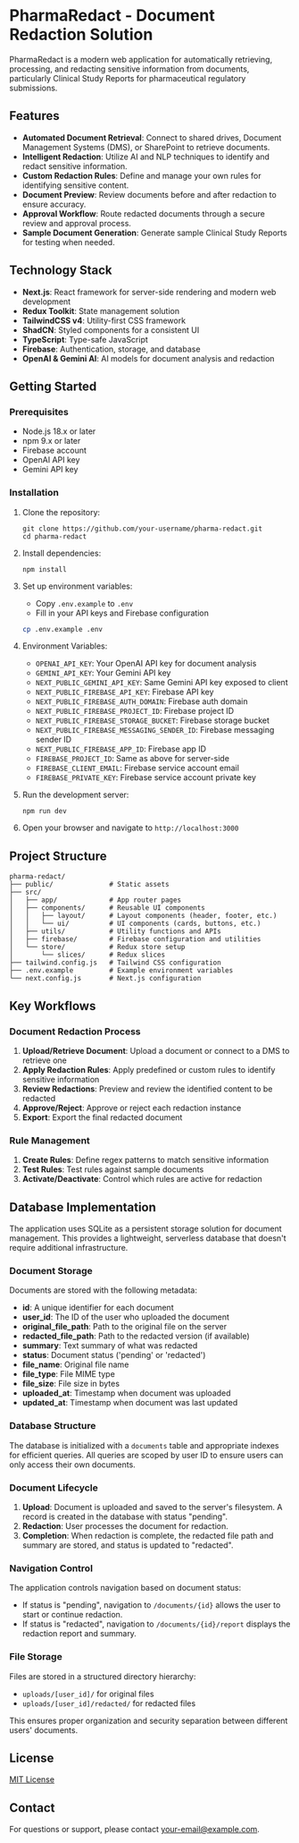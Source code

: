 # PharmaRedact - Document Redaction Solution

PharmaRedact is a modern web application for automatically retrieving, processing, and redacting sensitive information from documents, particularly Clinical Study Reports for pharmaceutical regulatory submissions.

## Features

- **Automated Document Retrieval**: Connect to shared drives, Document Management Systems (DMS), or SharePoint to retrieve documents.
- **Intelligent Redaction**: Utilize AI and NLP techniques to identify and redact sensitive information.
- **Custom Redaction Rules**: Define and manage your own rules for identifying sensitive content.
- **Document Preview**: Review documents before and after redaction to ensure accuracy.
- **Approval Workflow**: Route redacted documents through a secure review and approval process.
- **Sample Document Generation**: Generate sample Clinical Study Reports for testing when needed.

## Technology Stack

- **Next.js**: React framework for server-side rendering and modern web development
- **Redux Toolkit**: State management solution
- **TailwindCSS v4**: Utility-first CSS framework
- **ShadCN**: Styled components for a consistent UI
- **TypeScript**: Type-safe JavaScript
- **Firebase**: Authentication, storage, and database
- **OpenAI & Gemini AI**: AI models for document analysis and redaction

## Getting Started

### Prerequisites

- Node.js 18.x or later
- npm 9.x or later
- Firebase account
- OpenAI API key
- Gemini API key

### Installation

1. Clone the repository:
   ```
   git clone https://github.com/your-username/pharma-redact.git
   cd pharma-redact
   ```

2. Install dependencies:
   ```
   npm install
   ```

3. Set up environment variables:
   - Copy `.env.example` to `.env`
   - Fill in your API keys and Firebase configuration
   ```bash
   cp .env.example .env
   ```

4. Environment Variables:
   - `OPENAI_API_KEY`: Your OpenAI API key for document analysis
   - `GEMINI_API_KEY`: Your Gemini API key
   - `NEXT_PUBLIC_GEMINI_API_KEY`: Same Gemini API key exposed to client
   - `NEXT_PUBLIC_FIREBASE_API_KEY`: Firebase API key
   - `NEXT_PUBLIC_FIREBASE_AUTH_DOMAIN`: Firebase auth domain
   - `NEXT_PUBLIC_FIREBASE_PROJECT_ID`: Firebase project ID
   - `NEXT_PUBLIC_FIREBASE_STORAGE_BUCKET`: Firebase storage bucket
   - `NEXT_PUBLIC_FIREBASE_MESSAGING_SENDER_ID`: Firebase messaging sender ID
   - `NEXT_PUBLIC_FIREBASE_APP_ID`: Firebase app ID
   - `FIREBASE_PROJECT_ID`: Same as above for server-side
   - `FIREBASE_CLIENT_EMAIL`: Firebase service account email
   - `FIREBASE_PRIVATE_KEY`: Firebase service account private key

5. Run the development server:
   ```
   npm run dev
   ```

6. Open your browser and navigate to `http://localhost:3000`

## Project Structure

```
pharma-redact/
├── public/              # Static assets
├── src/
│   ├── app/             # App router pages
│   ├── components/      # Reusable UI components
│   │   ├── layout/      # Layout components (header, footer, etc.)
│   │   └── ui/          # UI components (cards, buttons, etc.)
│   ├── utils/           # Utility functions and APIs
│   ├── firebase/        # Firebase configuration and utilities
│   └── store/           # Redux store setup
│       └── slices/      # Redux slices
├── tailwind.config.js   # Tailwind CSS configuration
├── .env.example         # Example environment variables
└── next.config.js       # Next.js configuration
```

## Key Workflows

### Document Redaction Process

1. **Upload/Retrieve Document**: Upload a document or connect to a DMS to retrieve one
2. **Apply Redaction Rules**: Apply predefined or custom rules to identify sensitive information
3. **Review Redactions**: Preview and review the identified content to be redacted
4. **Approve/Reject**: Approve or reject each redaction instance
5. **Export**: Export the final redacted document

### Rule Management

1. **Create Rules**: Define regex patterns to match sensitive information
2. **Test Rules**: Test rules against sample documents
3. **Activate/Deactivate**: Control which rules are active for redaction

## Database Implementation

The application uses SQLite as a persistent storage solution for document management. This provides a lightweight, serverless database that doesn't require additional infrastructure.

### Document Storage

Documents are stored with the following metadata:

- **id**: A unique identifier for each document
- **user_id**: The ID of the user who uploaded the document
- **original_file_path**: Path to the original file on the server
- **redacted_file_path**: Path to the redacted version (if available)
- **summary**: Text summary of what was redacted
- **status**: Document status ('pending' or 'redacted')
- **file_name**: Original file name
- **file_type**: File MIME type
- **file_size**: File size in bytes
- **uploaded_at**: Timestamp when document was uploaded
- **updated_at**: Timestamp when document was last updated

### Database Structure

The database is initialized with a `documents` table and appropriate indexes for efficient queries. All queries are scoped by user ID to ensure users can only access their own documents.

### Document Lifecycle

1. **Upload**: Document is uploaded and saved to the server's filesystem. A record is created in the database with status "pending".
2. **Redaction**: User processes the document for redaction.
3. **Completion**: When redaction is complete, the redacted file path and summary are stored, and status is updated to "redacted".

### Navigation Control

The application controls navigation based on document status:

- If status is "pending", navigation to `/documents/{id}` allows the user to start or continue redaction.
- If status is "redacted", navigation to `/documents/{id}/report` displays the redaction report and summary.

### File Storage

Files are stored in a structured directory hierarchy:
- `uploads/[user_id]/` for original files
- `uploads/[user_id]/redacted/` for redacted files

This ensures proper organization and security separation between different users' documents.

## License

[MIT License](LICENSE)

## Contact

For questions or support, please contact [your-email@example.com](mailto:your-email@example.com).
